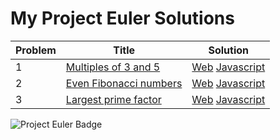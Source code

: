 # My Project Euler Solutions
Problem|Title|Solution
-------|-----|--------
1|[Multiples of 3 and 5](https://projecteuler.net/problem=1)|[Web](https://kamron-hays.github.io/Project-Euler-Solutions/001/index.html) [Javascript](001/001.js)
2|[Even Fibonacci numbers](https://projecteuler.net/problem=2)|[Web](https://kamron-hays.github.io/Project-Euler-Solutions/002/index.html) [Javascript](002/002.js)
3|[Largest prime factor](https://projecteuler.net/problem=3)|[Web](https://kamron-hays.github.io/Project-Euler-Solutions/problem3/index.html) [Javascript](003/003.js)
![Project Euler Badge](https://projecteuler.net/profile/kamron.hays.png)
